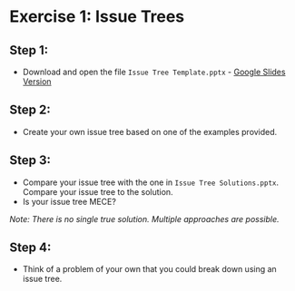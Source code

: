 # Exercise 1: Issue Trees

## Step 1:
* Download and open the file `Issue Tree Template.pptx` - [Google Slides Version](https://docs.google.com/presentation/d/1XihHUmb8L9qPzss8LTzdK5gew7z9zEvlYxs_3wM7hNs/edit)

## Step 2:
* Create your own issue tree based on one of the examples provided.


## Step 3:
* Compare your issue tree with the one in `Issue Tree Solutions.pptx`. Compare your issue tree to the solution.
* Is your issue tree MECE?

*Note: There is no single true solution. Multiple approaches are possible.*

## Step 4:
* Think of a problem of your own that you could break down using an issue tree.

